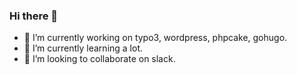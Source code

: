 ### Hi there 👋


- 🔭 I’m currently working on typo3, wordpress, phpcake, gohugo.
- 🌱 I’m currently learning a lot.
- 👯 I’m looking to collaborate on slack.

<!--
**lmwa/lmwa** is a ✨ _special_ ✨ repository because its `README.md` (this file) appears on your GitHub profile.

Here are some ideas to get you started:

<!--
- 🤔 I’m looking for help with 
- 💬 Ask me about ...
- 📫 How to reach me: ...
- 😄 Pronouns: ...
- ⚡ Fun fact: ...
-->
